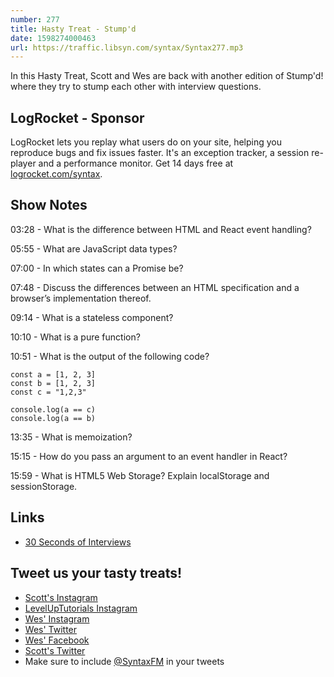 ```yaml
---
number: 277
title: Hasty Treat - Stump'd
date: 1598274000463
url: https://traffic.libsyn.com/syntax/Syntax277.mp3
---
```


In this Hasty Treat, Scott and Wes are back with another edition of Stump'd! where they try to stump each other with interview questions. 

## LogRocket - Sponsor
LogRocket lets you replay what users do on your site, helping you reproduce bugs and fix issues faster. It's an exception tracker, a session re-player and a performance monitor. Get 14 days free at [logrocket.com/syntax](https://logrocket.com/syntax).

## Show Notes

03:28 - What is the difference between HTML and React event handling?

05:55 - What are JavaScript data types?

07:00 - In which states can a Promise be?

07:48 - Discuss the differences between an HTML specification and a browser’s implementation thereof.

09:14 - What is a stateless component?

10:10 - What is a pure function?

10:51 - What is the output of the following code?

```
const a = [1, 2, 3]
const b = [1, 2, 3]
const c = "1,2,3"

console.log(a == c)
console.log(a == b)
```

13:35 - What is memoization?

15:15 - How do you pass an argument to an event handler in React?

15:59 - What is HTML5 Web Storage? Explain localStorage and sessionStorage.

## Links
* [30 Seconds of Interviews](https://30secondsofinterviews.org/)

## Tweet us your tasty treats!
* [Scott's Instagram](https://www.instagram.com/stolinski/)
* [LevelUpTutorials Instagram](https://www.instagram.com/LevelUpTutorials/)
* [Wes' Instagram](https://www.instagram.com/wesbos/)
* [Wes' Twitter](https://twitter.com/wesbos)
* [Wes' Facebook](https://www.facebook.com/wesbos.developer)
* [Scott's Twitter](https://twitter.com/stolinski)
* Make sure to include [@SyntaxFM](https://twitter.com/SyntaxFM) in your tweets